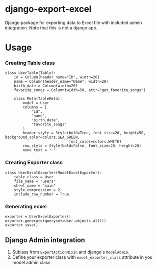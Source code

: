 # django-export-excel

Django package for exporting data to Excel file with included admin integration.
Note that this is not a django app.


# Usage


### Creating Table class
```
class UserTable(Table):
    id = Column(header_name="ID", width=20)
    name = Column(header_name="Name", width=20)
    birth_date = Column(width=20)
    favorite_songs = Column(width=50, attr="get_favorite_songs")

    class Meta(TableMeta):
        model = User
        columns = [
            "id",
            "name",
            "birth_date",
            "favorite_songs"
        ]
        header_style = Style(bold=True, font_size=20, height=50, background_color=colors.SEA_GREEN,
                             font_color=colors.WHITE)
        row_style = Style(bold=False, font_size=20, height=20)
        none_text = "-"
```
### Creating Exporter class
```
class UserExcelExporter(ModelExcelExporter):
    table_class = User
    file_name = "users"
    sheet_name = "main"
    style_compression = 2
    include_row_number = True
```

### Generating ecxel
```
exporter = UserExcelExporter()
exporter.generate(queryset=User.objects.all())
exporter.save()
```

## Django Admin integration
1. Sublass from `ExportActionMixin` and django's `ModelAdmin`.
2. Define your exporter class with  `excel_exporter_class` attribute in you model admin class

